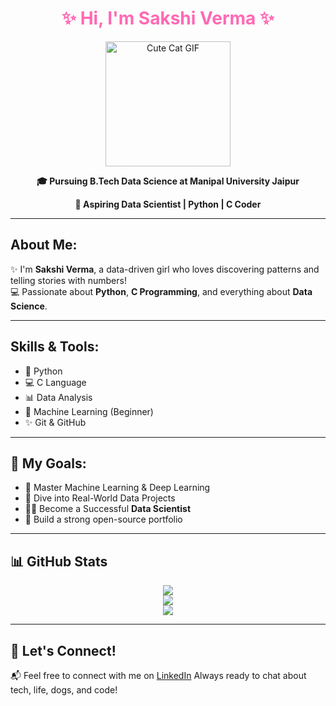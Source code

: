<!-- Sakshi's GitHub Profile README -->

<h1 align="center" style="color: #ff69b4;">✨ Hi, I'm Sakshi Verma ✨</h1>

<p align="center">
  <img src="https://media.giphy.com/media/JIX9t2j0ZTN9S/giphy.gif" width="200" alt="Cute Cat GIF"> 
</p>

<p align="center"><strong>🎓 Pursuing B.Tech Data Science at Manipal University Jaipur</strong></p>
<p align="center"><strong>🎀 Aspiring Data Scientist | Python | C Coder</strong></p>

---

## About Me:

✨ I'm **Sakshi Verma**, a data-driven girl who loves discovering patterns and telling stories with numbers!  
💻 Passionate about **Python**, **C Programming**, and everything about **Data Science**.  

---

## Skills & Tools:

- 🐍 Python  
- 💻 C Language  
- 📊 Data Analysis  
- 🧠 Machine Learning (Beginner)  
- ✨ Git & GitHub

---

## 🎯 My Goals:

- 🌟 Master Machine Learning & Deep Learning  
- 🔬 Dive into Real-World Data Projects  
- 👩‍💻 Become a Successful **Data Scientist**  
- 👾 Build a strong open-source portfolio

---

## 📊 GitHub Stats

<p align="center">
  <img src="https://github-readme-stats.vercel.app/api?username=sakshiverma20&theme=radical&hide_border=true&include_all_commits=true&count_private=true" />
  <br/>
  <img src="https://streak-stats.demolab.com/?user=sakshiverma20&theme=radical&hide_border=true" />
  <br/>
  <img src="https://github-readme-stats.vercel.app/api/top-langs/?username=sakshiverma20&theme=radical&hide_border=true&layout=compact" />
</p>

---

## 💌 Let's Connect!

📬 Feel free to connect with me on [LinkedIn](https://www.linkedin.com/in/sakshi-verma-267214353/)
 Always ready to chat about tech, life, dogs, and code!

